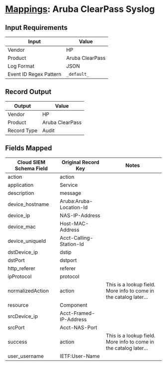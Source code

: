 # [Mappings](README.md): Aruba ClearPass Syslog

## Input Requirements

|Input|Value|
|-----|-----|
|Vendor|HP|
|Product|Aruba ClearPass|
|Log Format|JSON|
|Event ID Regex Pattern|`_default_`|

## Record Output

|Output|Value|
|------|-----|
|Vendor|HP|
|Product|Aruba ClearPass|
|Record Type|Audit|

## Fields Mapped

|Cloud SIEM Schema Field|Original Record Key|Notes|
|-----------------------|-------------------|-----|
|action|action||
|application|Service||
|description|message||
|device_hostname|Aruba:Aruba-Location-Id||
|device_ip|NAS-IP-Address||
|device_mac|Host-MAC-Address||
|device_uniqueId|Acct-Calling-Station-Id||
|dstDevice_ip|dstip||
|dstPort|dstport||
|http_referer|referer||
|ipProtocol|protocol||
|normalizedAction|action|This is a lookup field. More info to come in the catalog later...|
|resource|Component||
|srcDevice_ip|Acct-Framed-IP-Address||
|srcPort|Acct-NAS-Port||
|success|action|This is a lookup field. More info to come in the catalog later...|
|user_username|IETF:User-Name||

